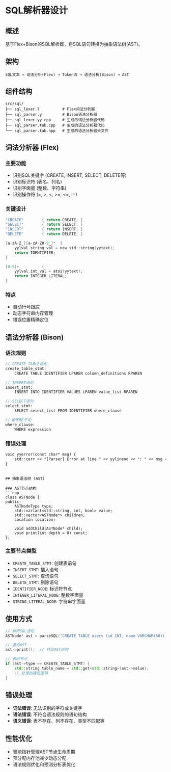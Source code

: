 # SQL解析器设计

## 概述
基于Flex+Bison的SQL解析器，将SQL语句转换为抽象语法树(AST)。

## 架构
```
SQL文本 → 词法分析(Flex) → Token流 → 语法分析(Bison) → AST
```

## 组件结构
```
src/sql/
├── sql_lexer.l          # Flex词法分析器
├── sql_parser.y         # Bison语法分析器
├── sql_lexer.yy.cpp     # 生成的词法分析器代码
├── sql_parser.tab.cpp   # 生成的语法分析器代码
└── sql_parser.tab.hpp   # 生成的语法分析器头文件
```

## 词法分析器 (Flex)

### 主要功能
- 识别SQL关键字 (CREATE, INSERT, SELECT, DELETE等)
- 识别标识符 (表名、列名)
- 识别字面量 (整数、字符串)
- 识别操作符 (=, >, <, >=, <=, !=)

### 关键设计
```c
"CREATE"        { return CREATE; }
"SELECT"        { return SELECT; }
"INSERT"        { return INSERT; }
"DELETE"        { return DELETE; }

[a-zA-Z_][a-zA-Z0-9_]*  { 
    yylval.string_val = new std::string(yytext);
    return IDENTIFIER; 
}

[0-9]+          { 
    yylval.int_val = atoi(yytext);
    return INTEGER_LITERAL; 
}
```

### 特点
- 自动行号跟踪
- 动态字符串内存管理
- 错误位置精确定位

## 语法分析器 (Bison)

### 语法规则
```yacc
// CREATE TABLE语句
create_table_stmt:
    CREATE TABLE IDENTIFIER LPAREN column_definitions RPAREN

// INSERT语句  
insert_stmt:
    INSERT INTO IDENTIFIER VALUES LPAREN value_list RPAREN

// SELECT语句
select_stmt:
    SELECT select_list FROM IDENTIFIER where_clause

// WHERE子句
where_clause:
    WHERE expression
```

### 错误处理
```yacc
void yyerror(const char* msg) {
    std::cerr << "[Parser] Error at line " << yylineno << ": " << msg << std::endl;
}
```
```

## 抽象语法树 (AST)

### AST节点结构
```cpp
class ASTNode {
public:
    ASTNodeType type;
    std::variant<std::string, int, bool> value;
    std::vector<ASTNode*> children;
    Location location;

    void addChild(ASTNode* child);
    void print(int depth = 0) const;
};
```

### 主要节点类型
- `CREATE_TABLE_STMT`: 创建表语句
- `INSERT_STMT`: 插入语句  
- `SELECT_STMT`: 查询语句
- `DELETE_STMT`: 删除语句
- `IDENTIFIER_NODE`: 标识符节点
- `INTEGER_LITERAL_NODE`: 整数字面量
- `STRING_LITERAL_NODE`: 字符串字面量

## 使用方式
```cpp
// 解析SQL语句
ASTNode* ast = parseSQL("CREATE TABLE users (id INT, name VARCHAR(50));");

// 遍历AST
ast->print();  // 打印AST结构

// 访问节点
if (ast->type == CREATE_TABLE_STMT) {
    std::string table_name = std::get<std::string>(ast->value);
    // 处理创建表逻辑
}
```

## 错误处理
- **词法错误**: 无法识别的字符或关键字
- **语法错误**: 不符合语法规则的语句结构  
- **语义错误**: 表不存在、列不存在、类型不匹配等

## 性能优化
- 智能指针管理AST节点生命周期
- 预分配内存池减少动态分配
- 语法规则优化和预测分析表优化
